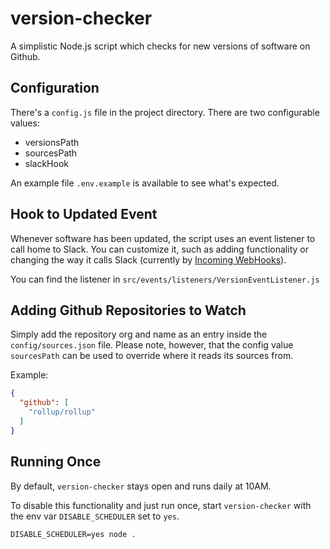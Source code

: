 # version-checker

A simplistic Node.js script which checks for new versions of software on Github.

## Configuration
There's a `config.js` file in the project directory. There are two configurable values:

- versionsPath
- sourcesPath
- slackHook

An example file `.env.example` is available to see what's expected.

## Hook to Updated Event
Whenever software has been updated, the script uses an event listener to call home to Slack. You can customize it, such as adding functionality or changing the way it calls Slack (currently by [Incoming WebHooks][slack-webhooks]).

You can find the listener in `src/events/listeners/VersionEventListener.js`

[slack-webhooks]:https://api.slack.com/incoming-webhooks

## Adding Github Repositories to Watch
Simply add the repository org and name as an entry inside the `config/sources.json` file.
Please note, however, that the config value `sourcesPath` can be used to override where it reads its sources from.

Example:
```json
{
  "github": [
    "rollup/rollup"
  ]
}

```

## Running Once
By default, `version-checker` stays open and runs daily at 10AM.

To disable this functionality and just run once, start `version-checker` with the env var `DISABLE_SCHEDULER` set to `yes`.

```
DISABLE_SCHEDULER=yes node .
```
